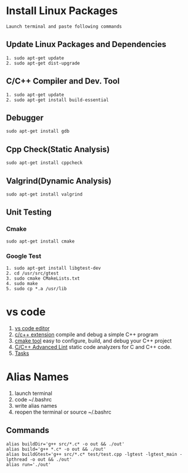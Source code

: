 # Install Linux Packages
    Launch terminal and paste following commands 
## Update Linux Packages and Dependencies 
    1. sudo apt-get update
    2. sudo apt-get dist-upgrade
## C/C++ Compiler and Dev. Tool
    1. sudo apt-get update
    2. sudo apt-get install build-essential
## Debugger
    sudo apt-get install gdb
## Cpp Check(Static Analysis)
    sudo apt-get install cppcheck
## Valgrind(Dynamic Analysis)
    sudo apt-get install valgrind
## Unit Testing
### Cmake 
    sudo apt-get install cmake
### Google Test
    1. sudo apt-get install libgtest-dev        
    2. cd /usr/src/gtest
    3. sudo cmake CMakeLists.txt
    4. sudo make
    5. sudo cp *.a /usr/lib

# vs code
1. [vs code editor](https://code.visualstudio.com/Download)
2. [c/c++ extension](https://code.visualstudio.com/docs/cpp/config-linux)
    compile and debug a simple C++ program
3. [cmake tool](https://code.visualstudio.com/docs/cpp/cmake-linux)
    easy to configure, build, and debug your C++ project
4. [C/C++ Advanced Lint](https://marketplace.visualstudio.com/items?itemName=jbenden.c-cpp-flylint)
    static code analyzers for C and C++ code.
4. [Tasks](https://code.visualstudio.com/docs/editor/tasks)

# Alias Names
1. launch terminal
2. code ~/.bashrc
3. write alias names
4. reopen the terminal or source ~/.bashrc
## Commands
    alias buildDir='g++ src/*.c* -o out && ./out'
    alias build='g++ *.c* -o out && ./out'
    alias buildGtest='g++ src/*.c* test/test.cpp -lgtest -lgtest_main -lpthread -o out && ./out'
    alias run='./out'